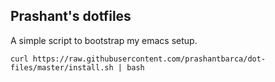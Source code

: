 Prashant's dotfiles
--------------

A simple script to bootstrap my emacs setup.

```shell
curl https://raw.githubusercontent.com/prashantbarca/dot-files/master/install.sh | bash
```
